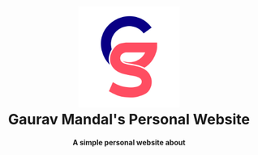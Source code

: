 <h1 align="center">
  <br>
  <!-- <a href="http://Gauravsithole.com"> -->
  <img src="./src/assets/light-logo.svg" alt="Gaurav Mandal" width="200"></a>
  <br>
  Gaurav Mandal's Personal Website
  <br>
</h1>

<h4 align="center">A simple personal website about</h4>

<br>
